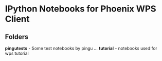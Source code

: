IPython Notebooks for Phoenix WPS Client
========================================

Folders
-------

**pingutests** - Some test notebooks by pingu ...
**tutorial** - notebooks used for wps tutorial



